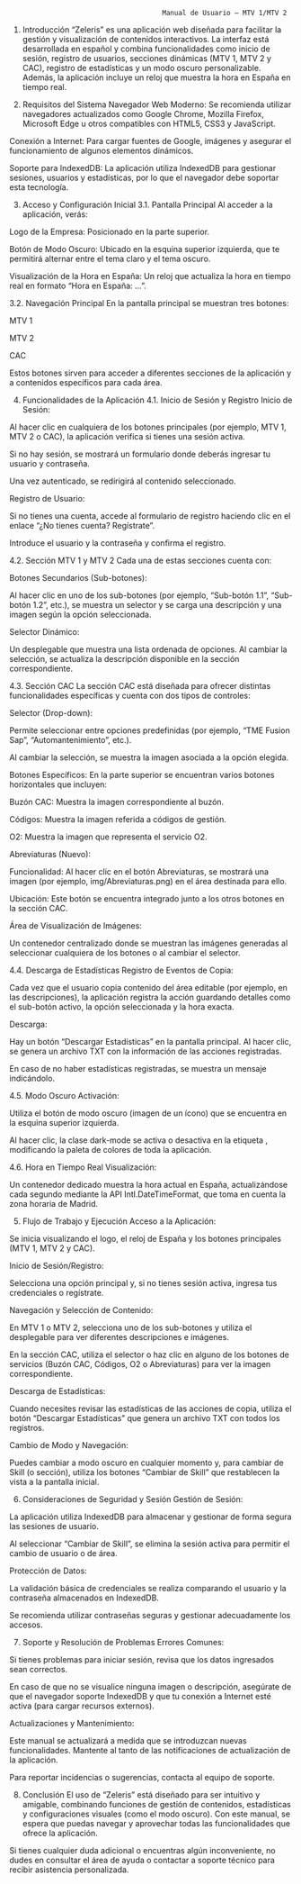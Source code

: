                                           Manual de Usuario – MTV 1/MTV 2
1. Introducción
“Zeleris” es una aplicación web diseñada para facilitar la gestión y visualización de contenidos interactivos. La interfaz está desarrollada en español y combina funcionalidades como inicio de sesión, registro de usuarios, secciones dinámicas (MTV 1, MTV 2 y CAC), registro de estadísticas y un modo oscuro personalizable. Además, la aplicación incluye un reloj que muestra la hora en España en tiempo real.

2. Requisitos del Sistema
Navegador Web Moderno: Se recomienda utilizar navegadores actualizados como Google Chrome, Mozilla Firefox, Microsoft Edge u otros compatibles con HTML5, CSS3 y JavaScript.

Conexión a Internet: Para cargar fuentes de Google, imágenes y asegurar el funcionamiento de algunos elementos dinámicos.

Soporte para IndexedDB: La aplicación utiliza IndexedDB para gestionar sesiones, usuarios y estadísticas, por lo que el navegador debe soportar esta tecnología.

3. Acceso y Configuración Inicial
3.1. Pantalla Principal
Al acceder a la aplicación, verás:

Logo de la Empresa: Posicionado en la parte superior.

Botón de Modo Oscuro: Ubicado en la esquina superior izquierda, que te permitirá alternar entre el tema claro y el tema oscuro.

Visualización de la Hora en España: Un reloj que actualiza la hora en tiempo real en formato “Hora en España: …”.

3.2. Navegación Principal
En la pantalla principal se muestran tres botones:

MTV 1

MTV 2

CAC

Estos botones sirven para acceder a diferentes secciones de la aplicación y a contenidos específicos para cada área.

4. Funcionalidades de la Aplicación
4.1. Inicio de Sesión y Registro
Inicio de Sesión:

Al hacer clic en cualquiera de los botones principales (por ejemplo, MTV 1, MTV 2 o CAC), la aplicación verifica si tienes una sesión activa.

Si no hay sesión, se mostrará un formulario donde deberás ingresar tu usuario y contraseña.

Una vez autenticado, se redirigirá al contenido seleccionado.

Registro de Usuario:

Si no tienes una cuenta, accede al formulario de registro haciendo clic en el enlace “¿No tienes cuenta? Regístrate”.

Introduce el usuario y la contraseña y confirma el registro.

4.2. Sección MTV 1 y MTV 2
Cada una de estas secciones cuenta con:

Botones Secundarios (Sub-botones):

Al hacer clic en uno de los sub-botones (por ejemplo, “Sub-botón 1.1”, “Sub-botón 1.2”, etc.), se muestra un selector y se carga una descripción y una imagen según la opción seleccionada.

Selector Dinámico:

Un desplegable que muestra una lista ordenada de opciones. Al cambiar la selección, se actualiza la descripción disponible en la sección correspondiente.

4.3. Sección CAC
La sección CAC está diseñada para ofrecer distintas funcionalidades específicas y cuenta con dos tipos de controles:

Selector (Drop-down):

Permite seleccionar entre opciones predefinidas (por ejemplo, “TME Fusion Sap”, “Automantenimiento”, etc.).

Al cambiar la selección, se muestra la imagen asociada a la opción elegida.

Botones Específicos: En la parte superior se encuentran varios botones horizontales que incluyen:

Buzón CAC: Muestra la imagen correspondiente al buzón.

Códigos: Muestra la imagen referida a códigos de gestión.

O2: Muestra la imagen que representa el servicio O2.

Abreviaturas (Nuevo):

Funcionalidad: Al hacer clic en el botón Abreviaturas, se mostrará una imagen (por ejemplo, img/Abreviaturas.png) en el área destinada para ello.

Ubicación: Este botón se encuentra integrado junto a los otros botones en la sección CAC.

Área de Visualización de Imágenes:

Un contenedor centralizado donde se muestran las imágenes generadas al seleccionar cualquiera de los botones o al cambiar el selector.

4.4. Descarga de Estadísticas
Registro de Eventos de Copia:

Cada vez que el usuario copia contenido del área editable (por ejemplo, en las descripciones), la aplicación registra la acción guardando detalles como el sub-botón activo, la opción seleccionada y la hora exacta.

Descarga:

Hay un botón “Descargar Estadísticas” en la pantalla principal. Al hacer clic, se genera un archivo TXT con la información de las acciones registradas.

En caso de no haber estadísticas registradas, se muestra un mensaje indicándolo.

4.5. Modo Oscuro
Activación:

Utiliza el botón de modo oscuro (imagen de un ícono) que se encuentra en la esquina superior izquierda.

Al hacer clic, la clase dark-mode se activa o desactiva en la etiqueta <body>, modificando la paleta de colores de toda la aplicación.

4.6. Hora en Tiempo Real
Visualización:

Un contenedor dedicado muestra la hora actual en España, actualizándose cada segundo mediante la API Intl.DateTimeFormat, que toma en cuenta la zona horaria de Madrid.

5. Flujo de Trabajo y Ejecución
Acceso a la Aplicación:

Se inicia visualizando el logo, el reloj de España y los botones principales (MTV 1, MTV 2 y CAC).

Inicio de Sesión/Registro:

Selecciona una opción principal y, si no tienes sesión activa, ingresa tus credenciales o regístrate.

Navegación y Selección de Contenido:

En MTV 1 o MTV 2, selecciona uno de los sub-botones y utiliza el desplegable para ver diferentes descripciones e imágenes.

En la sección CAC, utiliza el selector o haz clic en alguno de los botones de servicios (Buzón CAC, Códigos, O2 o Abreviaturas) para ver la imagen correspondiente.

Descarga de Estadísticas:

Cuando necesites revisar las estadísticas de las acciones de copia, utiliza el botón “Descargar Estadísticas” que genera un archivo TXT con todos los registros.

Cambio de Modo y Navegación:

Puedes cambiar a modo oscuro en cualquier momento y, para cambiar de Skill (o sección), utiliza los botones “Cambiar de Skill” que restablecen la vista a la pantalla inicial.

6. Consideraciones de Seguridad y Sesión
Gestión de Sesión:

La aplicación utiliza IndexedDB para almacenar y gestionar de forma segura las sesiones de usuario.

Al seleccionar “Cambiar de Skill”, se elimina la sesión activa para permitir el cambio de usuario o de área.

Protección de Datos:

La validación básica de credenciales se realiza comparando el usuario y la contraseña almacenados en IndexedDB.

Se recomienda utilizar contraseñas seguras y gestionar adecuadamente los accesos.

7. Soporte y Resolución de Problemas
Errores Comunes:

Si tienes problemas para iniciar sesión, revisa que los datos ingresados sean correctos.

En caso de que no se visualice ninguna imagen o descripción, asegúrate de que el navegador soporte IndexedDB y que tu conexión a Internet esté activa (para cargar recursos externos).

Actualizaciones y Mantenimiento:

Este manual se actualizará a medida que se introduzcan nuevas funcionalidades. Mantente al tanto de las notificaciones de actualización de la aplicación.

Para reportar incidencias o sugerencias, contacta al equipo de soporte.

8. Conclusión
El uso de “Zeleris” está diseñado para ser intuitivo y amigable, combinando funciones de gestión de contenidos, estadísticas y configuraciones visuales (como el modo oscuro). Con este manual, se espera que puedas navegar y aprovechar todas las funcionalidades que ofrece la aplicación.

Si tienes cualquier duda adicional o encuentras algún inconveniente, no dudes en consultar el área de ayuda o contactar a soporte técnico para recibir asistencia personalizada.
